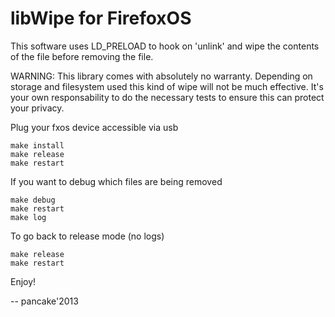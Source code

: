 libWipe for FirefoxOS
=====================

This software uses LD_PRELOAD to hook on 'unlink' and
wipe the contents of the file before removing the file.

WARNING: This library comes with absolutely no warranty.
Depending on storage and filesystem used this kind of
wipe will not be much effective. It's your own responsability
to do the necessary tests to ensure this can protect your
privacy.

Plug your fxos device accessible via usb

	make install
	make release
	make restart

If you want to debug which files are being removed

	make debug
	make restart
	make log

To go back to release mode (no logs)

	make release
	make restart

Enjoy!

  -- pancake'2013
